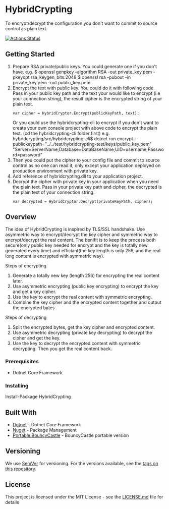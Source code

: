 # HybridCrypting

To encrypt/decrypt the configuration you don't want to commit to source control as plain text.

[![Actions Status](https://github.com/terry-yip/HybridCrypting/workflows/DotNetCore/badge.svg)](https://github.com/terry-yip/HybridCrypting/actions)

## Getting Started

1. Prepare RSA private/public keys. 
   You could generate one if you don't have. e.g.
   $ openssl genpkey -algorithm RSA -out private_key.pem -pkeyopt rsa_keygen_bits:2048
   $ openssl rsa -pubout -in private_key.pem -out public_key.pem
2. Encrypt the text with public key. 
   You could do it with following code. Pass in your public key path and the text your would like to encrypt (i.e your connection string), the result cipher is the encrypted string of your plain text.
   ```
   var cipher = HybridCryptor.Encrypt(publicKeyPath, text);
   ```
   Or you could use the hybridcrypting-cli to encrypt if you don't want to create your own console project with above code to encrypt the plain text. (cd the hybridcrypting-cli folder first) e.g.
   hybridcrypting/src/hybridcrypting-cli$ dotnet run encrypt --publickeypath="../../test/hybridcrypting-test/keys/public_key.pem" "Server=ServerName;Database=DataBaseName;UID=username;Password=password"
3. Then you could put the cipher to your config file and commit to source control as no one can read it, only except your application deployed on production environment with private key.
4. Add reference of hybridcrypting.dll to your application project.
5. Decrypt the cipher with private key in your application when you need the plain text. Pass in your private key path and cipher, the decrypted is the plain text of your connection string.
   ```
   var decrypted = HybridCryptor.Decrypt(privateKeyPath, cipher);
   ```

## Overview

The idea of HybridCrypting is inspired by TLS/SSL handshake. Use asymmetric way to encrypt/decrypt the key cipher and symmetric way to encrypt/decrypt the real content. The benifit is to keep the process both secure(only public key needed for encrypt and the key is totally new generated every time) and efficiant(the key length is only 256, and the real long content is encrypted with symmetric way).

Steps of encrypting
1. Generate a totally new key (length 256) for encrypting the real content later.
2. Use asymmetric encrypting (public key encrypting) to encrypt the key and get a key cipher.
3. Use the key to encrypt the real content with symmetric encrypting.
4. Combine the key cipher and the encrypted content together and output the encrypted bytes

Steps of decrypting
1. Split the encrypted bytes, get the key cipher and encrypted content.
2. Use asymmetric decrypting (private key decrypting) to decrypt the cipher and get the key.
3. Use the key to decrypt the encrypted content with symmetric decrypting. Then you get the real content back.

### Prerequisites

- Dotnet Core Framework

### Installing

Install-Package HybridCrypting

## Built With

* [Dotnet](https://github.com/dotnet/core) - Dotnet Core Framework
* [Nuget](https://nuget.org) - Package Management
* [Portable.BouncyCastle](https://github.com/novotnyllc/bc-csharp) - BouncyCastle portable version

## Versioning

We use [SemVer](http://semver.org/) for versioning. For the versions available, see the [tags on this repository](https://github.com/terry-yip/HybridCrypting/tags). 

## License

This project is licensed under the MIT License - see the [LICENSE.md](LICENSE.md) file for details

